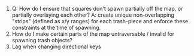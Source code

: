 1. Q: How do I ensure that squares don't spawn partially off the map, or partially overlaying each other?
    A: create unique non-overlapping "strips" (defined as x/y ranges) for each trash-piece and enforce these constraints at the time of spawning.
2. How do I make certain parts of the map untraversable / invalid for spawning trash objects?
3. Lag when changing directional keys

